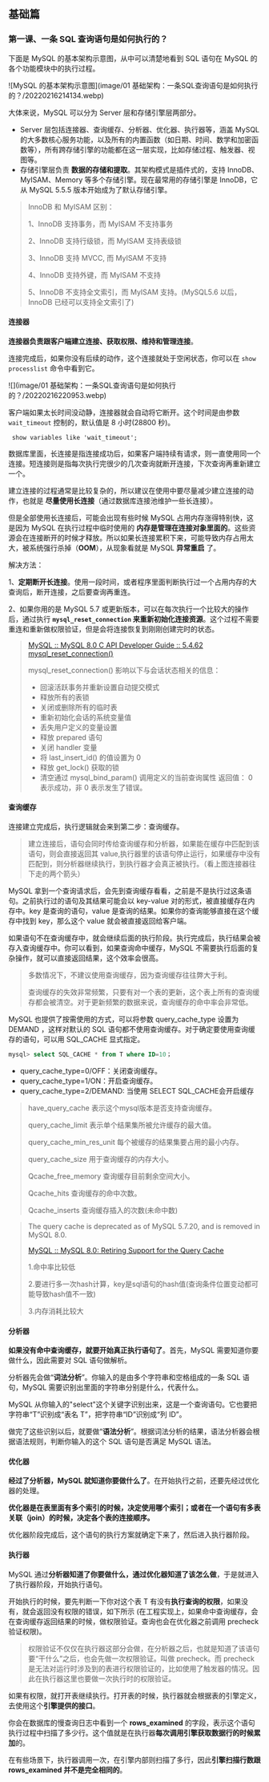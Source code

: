 ## 基础篇

### 第一课、一条 SQL 查询语句是如何执行的？



下面是 MySQL 的基本架构示意图，从中可以清楚地看到 SQL 语句在 MySQL 的各个功能模块中的执行过程。



![MySQL 的基本架构示意图](image/01 基础架构：一条SQL查询语句是如何执行的？/20220216214134.webp)



大体来说，MySQL 可以分为 Server 层和存储引擎层两部分。

- Server 层包括连接器、查询缓存、分析器、优化器、执行器等，涵盖 MySQL 的大多数核心服务功能，以及所有的内置函数（如日期、时间、数学和加密函数等），所有跨存储引擎的功能都在这一层实现，比如存储过程、触发器、视图等。
- 存储引擎层负责 **数据的存储和提取**。其架构模式是插件式的，支持 InnoDB、MyISAM、Memory 等多个存储引擎。现在最常用的存储引擎是 InnoDB，它从 MySQL 5.5.5 版本开始成为了默认存储引擎。

> InnoDB 和 MyISAM 区别：
>
> 1、InnoDB 支持事务，而 MyISAM 不支持事务
>
> 2、InnoDB 支持行级锁，而 MyISAM 支持表级锁 
>
> 3、InnoDB 支持 MVCC, 而 MyISAM 不支持 
>
> 4、InnoDB 支持外键，而 MyISAM 不支持 
>
> 5、InnoDB 不支持全文索引，而 MyISAM 支持。(MySQL5.6 以后，InnoDB 已经可以支持全文索引了)



#### 连接器

**连接器负责跟客户端建立连接、获取权限、维持和管理连接**。

连接完成后，如果你没有后续的动作，这个连接就处于空闲状态，你可以在 `show processlist` 命令中看到它。

![](image/01 基础架构：一条SQL查询语句是如何执行的？/20220216220953.webp)



客户端如果太长时间没动静，连接器就会自动将它断开。这个时间是由参数 `wait_timeout` 控制的，默认值是 8 小时(28800 秒)。

```mysql
 show variables like 'wait_timeout';
```

数据库里面，长连接是指连接成功后，如果客户端持续有请求，则一直使用同一个连接。短连接则是指每次执行完很少的几次查询就断开连接，下次查询再重新建立一个。



建立连接的过程通常是比较复杂的，所以建议在使用中要尽量减少建立连接的动作，也就是 **尽量使用长连接**（通过数据库连接池维护一些长连接）。



但是全部使用长连接后，可能会出现有些时候 MySQL 占用内存涨得特别快，这是因为 MySQL 在执行过程中临时使用的 **内存是管理在连接对象里面的**。这些资源会在连接断开的时候才释放。所以如果长连接累积下来，可能导致内存占用太大，被系统强行杀掉（**OOM**），从现象看就是 MySQL **异常重启** 了。



解决方法： 

1、**定期断开长连接**。使用一段时间，或者程序里面判断执行过一个占用内存的大查询后，断开连接，之后要查询再重连。

2、如果你用的是 MySQL 5.7 或更新版本，可以在每次执行一个比较大的操作后，通过执行 **`mysql_reset_connection` 来重新初始化连接资源**。这个过程不需要重连和重新做权限验证，但是会将连接恢复到刚刚创建完时的状态。



> [MySQL :: MySQL 8.0 C API Developer Guide :: 5.4.62 mysql_reset_connection()](https://dev.mysql.com/doc/c-api/8.0/en/mysql-reset-connection.html)
>
> mysql_reset_connection() 影响以下与会话状态相关的信息：
>
> - 回滚活跃事务并重新设置自动提交模式
> - 释放所有的表锁
> - 关闭或删除所有的临时表
> - 重新初始化会话的系统变量值
> - 丢失用户定义的变量设置
> - 释放 prepared 语句
> - 关闭 handler 变量
> - 将 last_insert_id() 的值设置为 0
> - 释放 get_lock() 获取的锁
> - 清空通过 mysql_bind_param() 调用定义的当前查询属性 返回值： 0 表示成功，非 0 表示发生了错误。

#### 查询缓存

连接建立完成后，执行逻辑就会来到第二步：查询缓存。



>建立连接后，语句会同时传给查询缓存和分析器，如果能在缓存中匹配到该语句，则会直接返回其 value,执行器里的该语句停止运行，如果缓存中没有匹配到，则分析器继续执行，到执行器才会真正被执行。（看上图连接器往下走的两个箭头）



MySQL 拿到一个查询请求后，会先到查询缓存看看，之前是不是执行过这条语句。之前执行过的语句及其结果可能会以 key-value 对的形式，被直接缓存在内存中。key 是查询的语句，value 是查询的结果。如果你的查询能够直接在这个缓存中找到 key，那么这个 value 就会被直接返回给客户端。



如果语句不在查询缓存中，就会继续后面的执行阶段。执行完成后，执行结果会被存入查询缓存中。你可以看到，如果查询命中缓存，MySQL 不需要执行后面的复杂操作，就可以直接返回结果，这个效率会很高。

> 多数情况下，不建议使用查询缓存，因为查询缓存往往弊大于利。
>
> 查询缓存的失效非常频繁，只要有对一个表的更新，这个表上所有的查询缓存都会被清空。对于更新频繁的数据来说，查询缓存的命中率会非常低。

MySQL 也提供了按需使用的方式，可以将参数 query_cache_type 设置为 DEMAND ，这样对默认的 SQL 语句都不使用查询缓存。对于确定要使用查询缓存的语句，可以用 SQL_CACHE 显式指定。

```sql
mysql> select SQL_CACHE * from T where ID=10；
```

- query_cache_type=0/OFF：关闭查询缓存。 
- query_cache_type=1/ON：开启查询缓存。 
- query_cache_type=2/DEMAND: 当使用 SELECT SQL_CACHE会开启缓存

> have_query_cache	表示这个mysql版本是否支持查询缓存。 
>
> query_cache_limit	表示单个结果集所被允许缓存的最大值。
>
> query_cache_min_res_unit	每个被缓存的结果集要占用的最小内存。
>
> query_cache_size	用于查询缓存的内存大小。
>
> Qcache_free_memory	查询缓存目前剩余空间大小。
>
> Qcache_hits	查询缓存的命中次数。
>
> Qcache_inserts	查询缓存插入的次数(未命中数)

  

> The query cache is deprecated as of MySQL 5.7.20, and is removed in MySQL 8.0.
>
> [MySQL :: MySQL 8.0: Retiring Support for the Query Cache](https://dev.mysql.com/blog-archive/mysql-8-0-retiring-support-for-the-query-cache/)
>
> 1.命中率比较低 
>
> 2.要进行多一次hash计算，key是sql语句的hash值(查询条件位置变动都可能导致hash值不一致) 
>
> 3.内存消耗比较大



#### 分析器

**如果没有命中查询缓存，就要开始真正执行语句了**。首先，MySQL 需要知道你要做什么，因此需要对 SQL 语句做解析。



分析器先会做“**词法分析**”。你输入的是由多个字符串和空格组成的一条 SQL 语句，MySQL 需要识别出里面的字符串分别是什么，代表什么。



MySQL 从你输入的"select"这个关键字识别出来，这是一个查询语句。它也要把字符串“T”识别成“表名 T”，把字符串“ID”识别成“列 ID”。



做完了这些识别以后，就要做“**语法分析**”。根据词法分析的结果，语法分析器会根据语法规则，判断你输入的这个 SQL 语句是否满足 MySQL 语法。



#### 优化器

**经过了分析器，MySQL 就知道你要做什么了**。在开始执行之前，还要先经过优化器的处理。



**优化器是在表里面有多个索引的时候，决定使用哪个索引；或者在一个语句有多表关联（join）的时候，决定各个表的连接顺序。**



优化器阶段完成后，这个语句的执行方案就确定下来了，然后进入执行器阶段。



#### 执行器

MySQL 通过**分析器知道了你要做什么，通过优化器知道了该怎么做**，于是就进入了执行器阶段，开始执行语句。



开始执行的时候，要先判断一下你对这个表 T 有没有**执行查询的权限**，如果没有，就会返回没有权限的错误，如下所示 (在工程实现上，如果命中查询缓存，会在查询缓存返回结果的时候，做权限验证。查询也会在优化器之前调用 precheck 验证权限)。



> 权限验证不仅仅在执行器这部分会做，在分析器之后，也就是知道了该语句要“干什么”之后，也会先做一次权限验证。叫做 precheck。而 precheck 是无法对运行时涉及到的表进行权限验证的，比如使用了触发器的情况。因此在执行器这里也要做一次执行时的权限验证。



如果有权限，就打开表继续执行。打开表的时候，执行器就会根据表的引擎定义，去使用这个**引擎提供的接口**。



你会在数据库的慢查询日志中看到一个 **rows_examined** 的字段，表示这个语句执行过程中扫描了多少行。这个值就是在执行器**每次调用引擎获取数据行的时候累加**的。



在有些场景下，执行器调用一次，在引擎内部则扫描了多行，因此**引擎扫描行数跟 rows_examined 并不是完全相同的**。